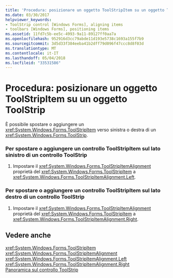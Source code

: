 ```yaml
---
title: 'Procedura: posizionare un oggetto ToolStripItem su un oggetto ToolStrip'
ms.date: 03/30/2017
helpviewer_keywords:
- ToolStrip control [Windows Forms], aligning items
- toolbars [Windows Forms], positioning items
ms.assetid: 11fd7c5b-ee5c-4993-9a11-89127ff0aa7a
ms.openlocfilehash: 952916d3cc79abde11d193e5738c1693a155f7b9
ms.sourcegitcommit: 3d5d33f384eeba41b2dff79d096f47ccc8d8f03d
ms.translationtype: MT
ms.contentlocale: it-IT
ms.lasthandoff: 05/04/2018
ms.locfileid: "33531586"
---
```

# <a name="how-to-position-a-toolstripitem-on-a-toolstrip"></a>Procedura: posizionare un oggetto ToolStripItem su un oggetto ToolStrip
È possibile spostare o aggiungere un <xref:System.Windows.Forms.ToolStripItem> verso sinistra o destra di un <xref:System.Windows.Forms.ToolStrip>.  
  
### <a name="to-move-or-add-a-toolstripitem-to-the-left-side-of-a-toolstrip"></a>Per spostare o aggiungere un controllo ToolStripItem sul lato sinistro di un controllo ToolStrip  
  
1.  Impostare il <xref:System.Windows.Forms.ToolStripItemAlignment> proprietà del <xref:System.Windows.Forms.ToolStripItem> a <xref:System.Windows.Forms.ToolStripItemAlignment.Left>.  
  
### <a name="to-move-or-add-a-toolstripitem-to-the-right-side-of-a-toolstrip"></a>Per spostare o aggiungere un controllo ToolStripItem sul lato destro di un controllo ToolStrip  
  
1.  Impostare il <xref:System.Windows.Forms.ToolStripItemAlignment> proprietà del <xref:System.Windows.Forms.ToolStripItem> a <xref:System.Windows.Forms.ToolStripItemAlignment.Right>.  
  
## <a name="see-also"></a>Vedere anche  
 <xref:System.Windows.Forms.ToolStripItem>  
 <xref:System.Windows.Forms.ToolStripItemAlignment>  
 <xref:System.Windows.Forms.ToolStripItemAlignment.Left>  
 <xref:System.Windows.Forms.ToolStripItemAlignment.Right>  
 [Panoramica sul controllo ToolStrip](../../../../docs/framework/winforms/controls/toolstrip-control-overview-windows-forms.md)

